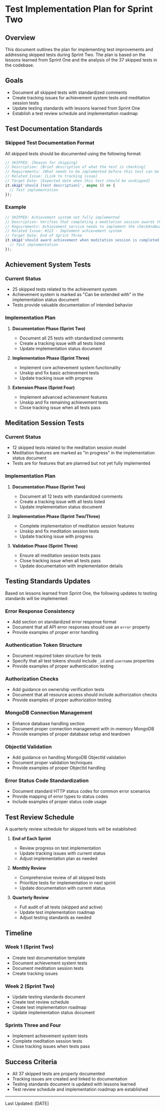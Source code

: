 # Test Implementation Plan for Sprint Two

## Overview

This document outlines the plan for implementing test improvements and addressing skipped tests during Sprint Two. The plan is based on the lessons learned from Sprint One and the analysis of the 37 skipped tests in the codebase.

## Goals

- Document all skipped tests with standardized comments
- Create tracking issues for achievement system tests and meditation session tests
- Update testing standards with lessons learned from Sprint One
- Establish a test review schedule and implementation roadmap

## Test Documentation Standards

### Skipped Test Documentation Format

All skipped tests should be documented using the following format:

```typescript
// SKIPPED: [Reason for skipping]
// Description: [Brief description of what the test is checking]
// Requirements: [What needs to be implemented before this test can be unskipped]
// Related Issue: [Link to tracking issue]
// Target Date: [Expected date when this test should be unskipped]
it.skip('should [test description]', async () => {
  // Test implementation
});
```

### Example

```typescript
// SKIPPED: Achievement system not fully implemented
// Description: Verifies that completing a meditation session awards the correct achievement
// Requirements: Achievement service needs to implement the checkAndAwardAchievements method
// Related Issue: #123 - Implement achievement system
// Target Date: End of Sprint Three
it.skip('should award achievement when meditation session is completed', async () => {
  // Test implementation
});
```

## Achievement System Tests

### Current Status

- 25 skipped tests related to the achievement system
- Achievement system is marked as "Can be extended with" in the implementation status document
- Tests provide valuable documentation of intended behavior

### Implementation Plan

1. **Documentation Phase (Sprint Two)**
   - Document all 25 tests with standardized comments
   - Create a tracking issue with all tests listed
   - Update implementation status document

2. **Implementation Phase (Sprint Three)**
   - Implement core achievement system functionality
   - Unskip and fix basic achievement tests
   - Update tracking issue with progress

3. **Extension Phase (Sprint Four)**
   - Implement advanced achievement features
   - Unskip and fix remaining achievement tests
   - Close tracking issue when all tests pass

## Meditation Session Tests

### Current Status

- 12 skipped tests related to the meditation session model
- Meditation features are marked as "in progress" in the implementation status document
- Tests are for features that are planned but not yet fully implemented

### Implementation Plan

1. **Documentation Phase (Sprint Two)**
   - Document all 12 tests with standardized comments
   - Create a tracking issue with all tests listed
   - Update implementation status document

2. **Implementation Phase (Sprint Two/Three)**
   - Complete implementation of meditation session features
   - Unskip and fix meditation session tests
   - Update tracking issue with progress

3. **Validation Phase (Sprint Three)**
   - Ensure all meditation session tests pass
   - Close tracking issue when all tests pass
   - Update documentation with implementation details

## Testing Standards Updates

Based on lessons learned from Sprint One, the following updates to testing standards will be implemented:

### Error Response Consistency

- Add section on standardized error response format
- Document that all API error responses should use an `error` property
- Provide examples of proper error handling

### Authentication Token Structure

- Document required token structure for tests
- Specify that all test tokens should include `_id` and `username` properties
- Provide examples of proper authentication testing

### Authorization Checks

- Add guidance on ownership verification tests
- Document that all resource access should include authorization checks
- Provide examples of proper authorization testing

### MongoDB Connection Management

- Enhance database handling section
- Document proper connection management with in-memory MongoDB
- Provide examples of proper database setup and teardown

### ObjectId Validation

- Add guidance on handling MongoDB ObjectId validation
- Document proper validation techniques
- Provide examples of proper ObjectId handling

### Error Status Code Standardization

- Document standard HTTP status codes for common error scenarios
- Provide mapping of error types to status codes
- Include examples of proper status code usage

## Test Review Schedule

A quarterly review schedule for skipped tests will be established:

1. **End of Each Sprint**
   - Review progress on test implementation
   - Update tracking issues with current status
   - Adjust implementation plan as needed

2. **Monthly Review**
   - Comprehensive review of all skipped tests
   - Prioritize tests for implementation in next sprint
   - Update documentation with current status

3. **Quarterly Review**
   - Full audit of all tests (skipped and active)
   - Update test implementation roadmap
   - Adjust testing standards as needed

## Timeline

### Week 1 (Sprint Two)

- Create test documentation template
- Document achievement system tests
- Document meditation session tests
- Create tracking issues

### Week 2 (Sprint Two)

- Update testing standards document
- Create test review schedule
- Create test implementation roadmap
- Update implementation status document

### Sprints Three and Four

- Implement achievement system tests
- Complete meditation session tests
- Close tracking issues when tests pass

## Success Criteria

- All 37 skipped tests are properly documented
- Tracking issues are created and linked to documentation
- Testing standards document is updated with lessons learned
- Test review schedule and implementation roadmap are established

---

Last Updated: [DATE] 